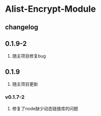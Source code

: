 # Alist-Encrypt-Module

## changelog

## 0.1.9-2
1. 随主项目修复bug

## 0.1.9
1. 随主项目更新

### v0.1.7-2

1. 修复了node缺少动态链接库的问题

